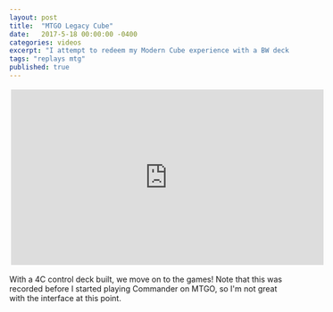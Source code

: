 ```yaml
---
layout: post
title:  "MTGO Legacy Cube"
date:   2017-5-18 00:00:00 -0400
categories: videos
excerpt: "I attempt to redeem my Modern Cube experience with a BW deck in the Legacy Cube."
tags: "replays mtg"
published: true
---
```


<div style="margin:auto;width:560px;padding:3px">

<iframe width="560" height="315" src="https://www.youtube.com/embed/ndIwxLPp-mQ" frameborder="0" allowfullscreen></iframe>

</div>

With a 4C control deck built, we move on to the games!  Note that this was recorded before I started playing Commander on MTGO, so I'm not great with the interface at this point.